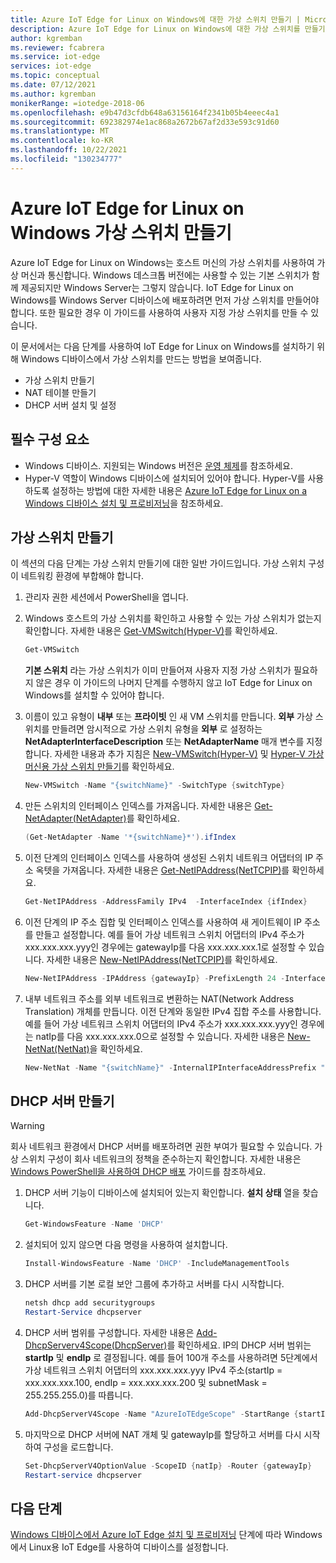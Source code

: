 ```yaml
---
title: Azure IoT Edge for Linux on Windows에 대한 가상 스위치 만들기 | Microsoft Docs
description: Azure IoT Edge for Linux on Windows에 대한 가상 스위치를 만들기 위한 설치
author: kgremban
ms.reviewer: fcabrera
ms.service: iot-edge
services: iot-edge
ms.topic: conceptual
ms.date: 07/12/2021
ms.author: kgremban
monikerRange: =iotedge-2018-06
ms.openlocfilehash: e9b47d3cfdb648a63156164f2341b05b4eeec4a1
ms.sourcegitcommit: 692382974e1ac868a2672b67af2d33e593c91d60
ms.translationtype: MT
ms.contentlocale: ko-KR
ms.lasthandoff: 10/22/2021
ms.locfileid: "130234777"
---
```

# <a name="azure-iot-edge-for-linux-on-windows-virtual-switch-creation"></a>Azure IoT Edge for Linux on Windows 가상 스위치 만들기
Azure IoT Edge for Linux on Windows는 호스트 머신의 가상 스위치를 사용하여 가상 머신과 통신합니다. Windows 데스크톱 버전에는 사용할 수 있는 기본 스위치가 함께 제공되지만 Windows Server는 그렇지 않습니다. IoT Edge for Linux on Windows를 Windows Server 디바이스에 배포하려면 먼저 가상 스위치를 만들어야 합니다. 또한 필요한 경우 이 가이드를 사용하여 사용자 지정 가상 스위치를 만들 수 있습니다. 

이 문서에서는 다음 단계를 사용하여 IoT Edge for Linux on Windows를 설치하기 위해 Windows 디바이스에서 가상 스위치를 만드는 방법을 보여줍니다.
- 가상 스위치 만들기
- NAT 테이블 만들기
- DHCP 서버 설치 및 설정

## <a name="prerequisites"></a>필수 구성 요소
- Windows 디바이스. 지원되는 Windows 버전은 [운영 체제](support.md#operating-systems)를 참조하세요.
- Hyper-V 역할이 Windows 디바이스에 설치되어 있어야 합니다. Hyper-V를 사용하도록 설정하는 방법에 대한 자세한 내용은 [Azure IoT Edge for Linux on a Windows 디바이스 설치 및 프로비저닝](./how-to-provision-single-device-linux-on-windows-symmetric.md?tabs=powershell#prerequisites)을 참조하세요.

## <a name="create-virtual-switch"></a>가상 스위치 만들기 
이 섹션의 다음 단계는 가상 스위치 만들기에 대한 일반 가이드입니다. 가상 스위치 구성이 네트워킹 환경에 부합해야 합니다.

1. 관리자 권한 세션에서 PowerShell을 엽니다.

2. Windows 호스트의 가상 스위치를 확인하고 사용할 수 있는 가상 스위치가 없는지 확인합니다. 자세한 내용은 [Get-VMSwitch(Hyper-V)](/powershell/module/hyper-v/get-vmswitch)를 확인하세요. 

   ```powershell
   Get-VMSwitch
   ```

   **기본 스위치** 라는 가상 스위치가 이미 만들어져 사용자 지정 가상 스위치가 필요하지 않은 경우 이 가이드의 나머지 단계를 수행하지 않고 IoT Edge for Linux on Windows를 설치할 수 있어야 합니다.

3. 이름이 있고 유형이 **내부** 또는 **프라이빗** 인 새 VM 스위치를 만듭니다. **외부** 가상 스위치를 만들려면 암시적으로 가상 스위치 유형을 **외부** 로 설정하는 **NetAdapterInterfaceDescription** 또는 **NetAdapterName** 매개 변수를 지정합니다. 자세한 내용과 추가 지침은 [New-VMSwitch(Hyper-V)](/powershell/module/hyper-v/new-vmswitch) 및 [Hyper-V 가상 머신용 가상 스위치 만들기](/windows-server/virtualization/hyper-v/get-started/create-a-virtual-switch-for-hyper-v-virtual-machines)를 확인하세요.
   ```powershell
   New-VMSwitch -Name "{switchName}" -SwitchType {switchType}
   ```

4. 만든 스위치의 인터페이스 인덱스를 가져옵니다. 자세한 내용은 [Get-NetAdapter(NetAdapter)](/powershell/module/netadapter/get-netadapter)를 확인하세요. 
   ```powershell
   (Get-NetAdapter -Name '*{switchName}*').ifIndex
   ```

5. 이전 단계의 인터페이스 인덱스를 사용하여 생성된 스위치 네트워크 어댑터의 IP 주소 옥텟을 가져옵니다. 자세한 내용은 [Get-NetIPAddress(NetTCPIP)](/powershell/module/nettcpip/get-netipaddress)를 확인하세요. 
   ```powershell
   Get-NetIPAddress -AddressFamily IPv4  -InterfaceIndex {ifIndex}
   ```

6. 이전 단계의 IP 주소 집합 및 인터페이스 인덱스를 사용하여 새 게이트웨이 IP 주소를 만들고 설정합니다.  예를 들어 가상 네트워크 스위치 어댑터의 IPv4 주소가 xxx.xxx.xxx.yyy인 경우에는 gatewayIp를 다음 xxx.xxx.xxx.1로 설정할 수 있습니다. 자세한 내용은 [New-NetIPAddress(NetTCPIP)](/powershell/module/nettcpip/new-netipaddress)를 확인하세요.
   ```powershell
   New-NetIPAddress -IPAddress {gatewayIp} -PrefixLength 24 -InterfaceIndex {ifIndex}
   ```

7. 내부 네트워크 주소를 외부 네트워크로 변환하는 NAT(Network Address Translation) 개체를 만듭니다. 이전 단계와 동일한 IPv4 집합 주소를 사용합니다. 예를 들어 가상 네트워크 스위치 어댑터의 IPv4 주소가 xxx.xxx.xxx.yyy인 경우에는 natIp를 다음 xxx.xxx.xxx.0으로 설정할 수 있습니다. 자세한 내용은 [New-NetNat(NetNat)](/powershell/module/netnat/new-netnat)을 확인하세요. 
   ```powershell
   New-NetNat -Name "{switchName}" -InternalIPInterfaceAddressPrefix "{natIp}/24"
   ```

## <a name="create-dhcp-server"></a>DHCP 서버 만들기 

>[!WARNING]
>회사 네트워크 환경에서 DHCP 서버를 배포하려면 권한 부여가 필요할 수 있습니다. 가상 스위치 구성이 회사 네트워크의 정책을 준수하는지 확인합니다. 자세한 내용은 [Windows PowerShell을 사용하여 DHCP 배포](/windows-server/networking/technologies/dhcp/dhcp-deploy-wps) 가이드를 참조하세요. 

1. DHCP 서버 기능이 디바이스에 설치되어 있는지 확인합니다. **설치 상태** 열을 찾습니다.
   ```powershell
   Get-WindowsFeature -Name 'DHCP'
   ```

2. 설치되어 있지 않으면 다음 명령을 사용하여 설치합니다.
   ```powershell
   Install-WindowsFeature -Name 'DHCP' -IncludeManagementTools
   ```

3. DHCP 서버를 기본 로컬 보안 그룹에 추가하고 서버를 다시 시작합니다.
   ```powershell
   netsh dhcp add securitygroups
   Restart-Service dhcpserver
   ```

4. DHCP 서버 범위를 구성합니다. 자세한 내용은 [Add-DhcpServerv4Scope(DhcpServer)](/powershell/module/dhcpserver/add-dhcpserverv4scope)를 확인하세요.  IP의 DHCP 서버 범위는 **startIp** 및 **endIp** 로 결정됩니다. 예를 들어 100개 주소를 사용하려면 5단계에서 가상 네트워크 스위치 어댑터의 xxx.xxx.xxx.yyy IPv4 주소(startIp = xxx.xxx.xxx.100, endIp = xxx.xxx.xxx.200 및 subnetMask = 255.255.255.0)를 따릅니다.
   ```powershell
   Add-DhcpServerV4Scope -Name "AzureIoTEdgeScope" -StartRange {startIp} -EndRange {endIp} -SubnetMask {subnetMask} -State Active
   ```

5. 마지막으로 DHCP 서버에 NAT 개체 및 gatewayIp를 할당하고 서버를 다시 시작하여 구성을 로드합니다.
   ```powershell
   Set-DhcpServerV4OptionValue -ScopeID {natIp} -Router {gatewayIp}
   Restart-service dhcpserver
   ```

## <a name="next-steps"></a>다음 단계
[Windows 디바이스에서 Azure IoT Edge 설치 및 프로비저닝](how-to-provision-single-device-linux-on-windows-symmetric.md) 단계에 따라 Windows에서 Linux용 IoT Edge를 사용하여 디바이스를 설정합니다.
